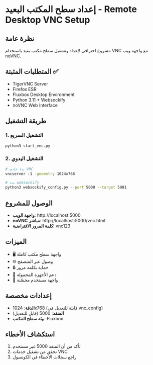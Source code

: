 # إعداد سطح المكتب البعيد - Remote Desktop VNC Setup

## نظرة عامة
مشروع احترافي لإعداد وتشغيل سطح مكتب بعيد باستخدام VNC مع واجهة ويب noVNC.

## المتطلبات المثبتة ✅
- TigerVNC Server
- Firefox ESR
- Fluxbox Desktop Environment
- Python 3.11 + Websockify
- noVNC Web Interface

## طريقة التشغيل

### 1. التشغيل السريع
```bash
python3 start_vnc.py
```

### 2. التشغيل اليدوي
```bash
# بدء خادم VNC
vncserver :1 -geometry 1024x768

# بدء websockify
python3 websockify_config.py --port 5000 --target 5901
```

## الوصول للمشروع
- **واجهة الويب**: http://localhost:5000
- **noVNC مباشر**: http://localhost:5000/vnc.html
- **كلمة المرور الافتراضية**: vnc123

## الميزات
- 🖥️ واجهة سطح مكتب كاملة
- 🌐 وصول عبر المتصفح
- 🔒 حماية بكلمة مرور
- 📱 دعم الأجهزة المحمولة
- 🎨 واجهة مستخدم محسّنة

## إعدادات مخصصة
- **الدقة**: 1024x768 (قابلة للتعديل في vnc_config)
- **المنفذ**: 5000 (قابل للتعديل)
- **بيئة سطح المكتب**: Fluxbox

## استكشاف الأخطاء
1. تأكد من أن المنفذ 5000 غير مستخدم
2. تحقق من تشغيل خدمات VNC
3. راجع سجلات الأخطاء في الكونسول
